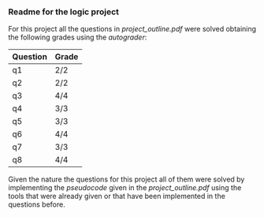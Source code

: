 ### Readme for the logic project

For this project all the questions in _project_outline.pdf_ were solved obtaining the following grades using the _autograder_:

<div align="center">

| Question | Grade |
|----------|-------|
|q1 | 2/2|
|q2 | 2/2|
|q3 | 4/4|
|q4 | 3/3|
|q5 | 3/3|
|q6 | 4/4|
|q7 | 3/3|
|q8 | 4/4|

</div>

Given the nature the questions for this project all of them were solved by implementing the _pseudocode_ given in the _project_outline.pdf_ using the tools that were already given or that have been implemented in the questions before. 